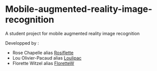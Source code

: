 # Mobile-augmented-reality-image-recognition
A student project for mobile augmented reality image recognition


Developped by :
- Rose Chapelle alias [Rosiflette](https://github.com/Rosiflette)
- Lou Olivier-Pacaud alias [Loulipac](https://github.com/loulipac)
- Florette Witzel alias [FloretteW](https://github.com/FloretteW)
